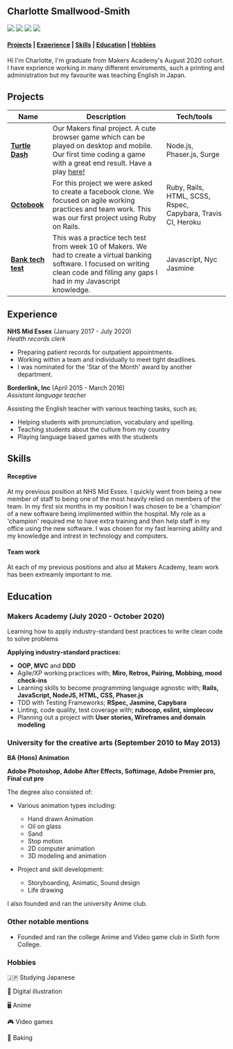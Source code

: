 ## Charlotte Smallwood-Smith

[<img src="https://img.shields.io/badge/github-%23100000.svg?&style=for-the-badge&logo=github&logoColor=white"/>](https://github.com/Charlotte-91)
[<img src="https://img.shields.io/badge/codewars-%23AD2C27.svg?&style=for-the-badge&logo=codewars&logoColor=white"/>](https://www.codewars.com/users/Charlotte-91)
[<img src="https://img.shields.io/badge/linkedin%20-%230077B5.svg?&style=for-the-badge&logo=linkedin&logoColor=white"/>](https://www.linkedin.com/in/charlotte-smallwood-smith/)
[<img src="https://img.shields.io/badge/gmail-D14836?&style=for-the-badge&logo=gmail&logoColor=white"/>](mailto:c.smallwood.smith@gmail.com)

#### [Projects](#projects) | [Experience](#experience) | [Skills](#skills) | [Education](#education) | [Hobbies](#hobbies)

Hi I'm Charlotte, I'm graduate from Makers Academy's August 2020 cohort. I have exprience working in many different enviroments, such a printing and administration but my favourite was teaching English in Japan. 

## Projects

| Name                         | Description          | Tech/tools                |
| ---------------------------- | -------------------- | ------------------------- |
| [**Turtle Dash**](https://github.com/imogen-k/turtle-dash)             | Our Makers final project. A cute browser game which can be played on desktop and mobile. Our first time coding a game with a great end result. Have a play [here!](http://turtle-dash.surge.sh/)| Node.js, Phaser.js, Surge |
| [**Octobook**](https://github.com/Charlotte-91/acebook-rails-quadropus) | For this project we were asked to create a facebook clone. We focused on agile working practices and team work. This was our first project using Ruby on Rails.   | Ruby, Rails, HTML, SCSS, Rspec, Capybara, Travis CI, Heroku|
| [**Bank tech test**](https://github.com/Charlotte-91/Bank-tech-test) | This was a practice tech test from week 10 of Makers. We had to create a virtual banking software. I focused on writing clean code and filling any gaps I had in my Javascript knowledge. | Javascript, Nyc Jasmine |

## Experience

**NHS Mid Essex** (January 2017 - July 2020)  
*Health records clerk*

- Preparing patient records for outpatient appointments.
- Working within a team and individually to meet tight deadlines. 
- I was nominated for the 'Star of the Month' award by another department. 


**Borderlink, Inc** (April 2015 - March 2016)  
*Assistant language teacher*

Assisting the English teacher with various teaching tasks, such as; 
- Helping students with pronunciation, vocabulary and spelling. 
- Teaching students about the culture from my country
- Playing language based games with the students


## Skills

#### Receptive 

At my previous position at NHS Mid Essex. I quickly went from being a new member of staff to being one of the most heavily relied on members of the team. In my first six months in my position I was chosen to be a 'champion' of a new software being implimented within the hospital. My role as a 'champion' required me to have extra training and then help staff in my office using the new software. I was chosen for my fast learning ability and my knowledge and intrest in technology and computers.

#### Team work

At each of my previous positions and also at Makers Academy, team work has been extreamly important to me. 


## Education

### Makers Academy (July 2020 - October 2020)

Learning how to apply industry-standard best practices to write clean code to solve problems

**Applying industry-standard practices:**
- **OOP, MVC** and **DDD**
- Agile/XP working practices with; **Miro,  Retros, Pairing, Mobbing, mood check-ins**
- Learning skills to become programming language agnostic with; **Rails, JavaScript, NodeJS, HTML, CSS, Phaser.js**
- TDD with Testing Frameworks; **RSpec, Jasmine, Capybara**
- Linting, code quality, test coverage with; **rubocop, eslint, simplecov**
- Planning out a project with **User stories, Wireframes and domain modeling**

### University for the creative arts (September 2010 to May 2013)

**BA (Hons) Animation**

**Adobe Photoshop, Adobe After Effects, Softimage, Adobe Premier pro, Final cut pro**

The degree also consisted of: 

  - Various animation types including:
      - Hand drawn Animation
      - Oil on glass
      - Sand 
      - Stop motion
      - 2D computer animation
      - 3D modeling and animation
      
  - Project and skill development:
      - Storyboarding, Animatic, Sound design
      - Life drawing

I also founded and ran the university Anime club.

### Other notable mentions
- Founded and ran the college Anime and Video game club in Sixth form College.

### Hobbies

🇯🇵 Studying Japanese

🎨 Digital illustration

🖥️ Anime

🎮 Video games

🍰 Baking



